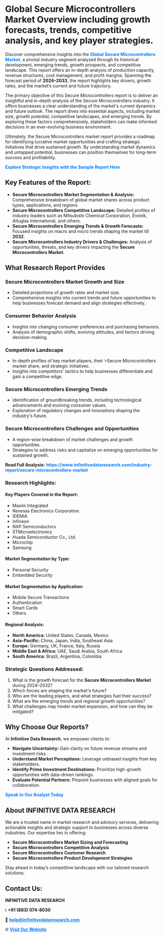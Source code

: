<h1>Global Secure Microcontrollers Market Overview including growth forecasts, trends, competitive analysis, and key player strategies.</h1>
<p>
Discover comprehensive insights into the 
<a href="https://www.infinitivedataresearch.com/industry-report/secure-microcontrollers-market" rel="dofollow" style="color: #007BFF; text-decoration: none;"><strong>Global Secure Microcontrollers Market</strong></a>, a pivotal industry segment analyzed through its historical development, emerging trends, growth prospects, and competitive landscape. This report offers an in-depth analysis of production capacity, revenue structures, cost management, and profit margins. Spanning the forecast period of <strong>2024–2033</strong>, the report highlights key drivers, growth rates, and the market’s current and future trajectory.
</p>
<p>
The primary objective of this Secure Microcontrollers report is to deliver an insightful and in-depth analysis of the Secure Microcontrollers industry. It offers businesses a clear understanding of the market's current dynamics and future outlook. The report dives into essential aspects, including market size, growth potential, competitive landscapes, and emerging trends. By exploring these factors comprehensively, stakeholders can make informed decisions in an ever-evolving business environment.
</p>
<p>
Ultimately, the Secure Microcontrollers market report provides a roadmap for identifying lucrative market opportunities and crafting strategic initiatives that drive sustained growth. By understanding market dynamics and untapped potential, businesses can position themselves for long-term success and profitability.
</p>
<p>
<a href="https://www.infinitivedataresearch.com/request-sample/reportId=106448" style="color: #007BFF; text-decoration: none;"><strong>Explore Strategic Insights with the Sample Report Here</strong></a>
</p>

<h2>Key Features of the Report:</h2>
<ul>
<li><strong>Secure Microcontrollers Market Segmentation & Analysis:</strong> Comprehensive breakdown of global market shares across product types, applications, and regions.</li>
<li><strong>Secure Microcontrollers Competitive Landscape:</strong> Detailed profiles of industry leaders such as Mitsubishi Chemical Corporation, Evonik, Altuglas International, and others.</li>
<li><strong>Secure Microcontrollers Emerging Trends & Growth Forecasts:</strong> Focused insights on macro and micro trends shaping the market till <strong>2032</strong>.</li>
<li><strong>Secure Microcontrollers Industry Drivers & Challenges:</strong> Analysis of opportunities, threats, and key drivers impacting the <strong>Secure Microcontrollers Market</strong>.</li>
</ul>

<h2>What Research Report Provides</h2>
<h3>Secure Microcontrollers Market Growth and Size</h3>
<ul>
<li>Detailed projections of growth rates and market size.</li>
<li>Comprehensive insights into current trends and future opportunities to help businesses forecast demand and align strategies effectively.</li>
</ul>

<h3>Consumer Behavior Analysis</h3>
<ul>
<li>Insights into changing consumer preferences and purchasing behaviors.</li>
<li>Analysis of demographic shifts, evolving attitudes, and factors driving decision-making.</li>
</ul>

<h3>Competitive Landscape</h3>
<ul>
<li>In-depth profiles of key market players, their >Secure Microcontrollers market share, and strategic initiatives.</li>
<li>Insights into competitors' tactics to help businesses differentiate and gain a competitive edge.</li>
</ul>

<h3>Secure Microcontrollers Emerging Trends</h3>
<ul>
<li>Identification of groundbreaking trends, including technological advancements and evolving consumer values.</li>
<li>Exploration of regulatory changes and innovations shaping the industry's future.</li>
</ul>

<h3>Secure Microcontrollers Challenges and Opportunities</h3>
<ul>
<li>A region-wise breakdown of market challenges and growth opportunities.</li>
<li>Strategies to address risks and capitalize on emerging opportunities for sustained growth.</li>
</ul>
<p><strong>Read Full Analysis:</strong> <a href="https://www.infinitivedataresearch.com/industry-report/secure-microcontrollers-market" rel="dofollow" style="color: #007BFF; text-decoration: none;"><strong>https://www.infinitivedataresearch.com/industry-report/secure-microcontrollers-market</strong></a></p>
<h3>Research Highlights:</h3>
<h4>Key Players Covered in the Report:</h4>
<ul><li>Maxim Integrated</li><li>Renesas Electronics Corporation.</li><li>IDEMIA</li><li>Infineon</li><li>NXP Semiconductors</li><li>STMicroelectronics</li><li>Huada Semiconductor Co., Ltd.</li><li>Microchip</li><li>Samsung</li></ul>
<h4>Market Segmentation by Type:</h4>
<ul><li>Personal Security</li><li>Embedded Security</li></ul>
<h4>Market Segmentation by Application:</h4>
<ul><li>Mobile Secure Transactions</li><li>Authentication</li><li>Smart Cards</li><li>Others</li></ul>

<h4>Regional Analysis:</h4>
<ul>
<li><strong>North America:</strong> United States, Canada, Mexico</li>
<li><strong>Asia-Pacific:</strong> China, Japan, India, Southeast Asia</li>
<li><strong>Europe:</strong> Germany, UK, France, Italy, Russia</li>
<li><strong>Middle East & Africa:</strong> UAE, Saudi Arabia, South Africa</li>
<li><strong>South America:</strong> Brazil, Argentina, Colombia</li>
</ul>

<h3>Strategic Questions Addressed:</h3>
<ol>
<li>What is the growth forecast for the <strong>Secure Microcontrollers Market</strong> during 2024–2032?</li>
<li>Which forces are shaping the market's future?</li>
<li>Who are the leading players, and what strategies fuel their success?</li>
<li>What are the emerging trends and regional growth opportunities?</li>
<li>What challenges may hinder market expansion, and how can they be mitigated?</li>
</ol>

<h2>Why Choose Our Reports?</h2>
<p>At <strong>Infinitive Data Research</strong>, we empower clients to:</p>
<ul>
<li><strong>Navigate Uncertainty:</strong> Gain clarity on future revenue streams and investment risks.</li>
<li><strong>Understand Market Perceptions:</strong> Leverage unbiased insights from key stakeholders.</li>
<li><strong>Identify Prime Investment Destinations:</strong> Prioritize high-growth opportunities with data-driven rankings.</li>
<li><strong>Evaluate Potential Partners:</strong> Pinpoint businesses with aligned goals for collaboration.</li>
</ul>
<p><a href="https://www.infinitivedataresearch.com/industry-report/secure-microcontrollers-market" rel="dofollow" style="color: #007BFF; text-decoration: none;"><strong>Speak to Our Analyst Today</strong></a></p>

<h2>About INFINITIVE DATA RESEARCH</h2>
<p>We are a trusted name in market research and advisory services, delivering actionable insights and strategic support to businesses across diverse industries. Our expertise lies in offering:</p>
<ul>
<li><strong>Secure Microcontrollers Market Sizing and Forecasting</strong></li>
<li><strong>Secure Microcontrollers Competitive Analysis</strong></li>
<li><strong>Secure Microcontrollers Customer Research</strong></li>
<li><strong>Secure Microcontrollers Product Development Strategies</strong></li>
</ul>
<p>Stay ahead in today’s competitive landscape with our tailored research solutions.</p>

<h2>Contact Us:</h2>
<p><strong>INFINITIVE DATA RESEARCH</strong></p>
<p>📞 <strong>+91 (883) 074-8030</strong></p>
<p>📧 <strong><a href="mailto:help@infinitivedataresearch.com" style="color: #007BFF;">help@infinitivedataresearch.com</a></strong></p>
<p>🌐 <strong><a href="https://www.infinitivedataresearch.com" rel="dofollow" style="color: #007BFF;">Visit Our Website</a></strong></p>